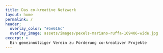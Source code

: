 ```yaml
---
title: Das co-kreative Netzwerk
layout: home
permalink: /
header:
  overlay_color: "#5e616c"
  overlay_image: assets/images/pexels-mariano-ruffa-169406-wide.jpg
excerpt: >
  Ein gemeinnütziger Verein zu Förderung co-kreativer Projekte
---
```

